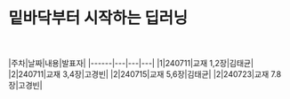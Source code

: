 밑바닥부터 시작하는 딥러닝
============================
<br><br>
|주차|날짜|내용|발표자|
|------|---|---|---|
|1|240711|교재 1,2장|김태균|
|2|240711|교재 3,4장|고경빈|
|2|240715|교재 5,6장|김태균|
|2|240723|교재 7.8장|고경빈|
<br>
